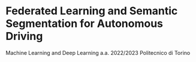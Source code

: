 # Federated Learning and Semantic Segmentation for Autonomous Driving

 Machine Learning and Deep Learning a.a. 2022/2023
 Politecnico di Torino 


